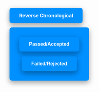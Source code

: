 
<a style="background-color: #0090ff; border: none; color: white; padding: 15px 32px; text-align: center; font-weight: bold; text-decoration: none; display: inline-block; margin-left: auto; margin-right: auto; font-size: 16px; border-radius: 8px; box-shadow: 0 8px 16px 0 rgba(0,0,0,0.2), 0 6px 20px 0 rgba(0,0,0,0.19);" href="https://csheldonhess.github.io/reporting-on-congress/reverse_chronological_output.html">Reverse Chronological</button>

<button style="background-color: #0090ff; border: none; color: white; padding: 15px 32px; text-align: center; font-weight: bold; text-decoration: none; display: inline-block; margin-left: auto; margin-right: auto;  font-size: 16px; border-radius: 8px; box-shadow: 0 8px 16px 0 rgba(0,0,0,0.2), 0 6px 20px 0 rgba(0,0,0,0.19);" onclick="https://csheldonhess.github.io/reporting-on-congress/passed.html">Passed/Accepted</button>

<button style="background-color: #0090ff; border: none; color: white; padding: 15px 32px; text-align: center; font-weight: bold; text-decoration: none; display: inline-block; margin-left: auto; margin-right: auto;  font-size: 16px; border-radius: 8px; box-shadow: 0 8px 16px 0 rgba(0,0,0,0.2), 0 6px 20px 0 rgba(0,0,0,0.19);" onclick="https://csheldonhess.github.io/reporting-on-congress/failed.html">Failed/Rejected</button>
